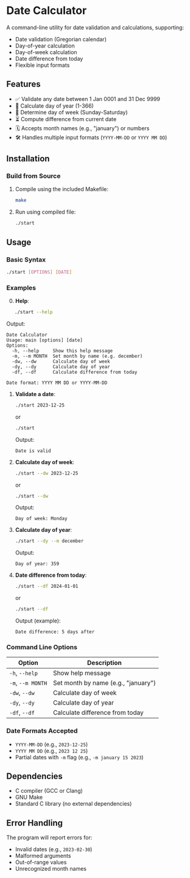 # Date Calculator

A command-line utility for date validation and calculations, supporting:

- Date validation (Gregorian calendar)
- Day-of-year calculation
- Day-of-week calculation
- Date difference from today
- Flexible input formats

## Features

- ✅ Validate any date between 1 Jan 0001 and 31 Dec 9999
- 📅 Calculate day of year (1-366)
- 📆 Determine day of week (Sunday-Saturday)
- ⏳ Compute difference from current date
- 🗓️ Accepts month names (e.g., "january") or numbers
- 🛠️ Handles multiple input formats (`YYYY-MM-DD` or `YYYY MM DD`)

## Installation

### Build from Source

1. Compile using the included Makefile:

   ```bash
   make
   ```

1. Run using compiled file:

   ```bash
   ./start
   ```

## Usage

### Basic Syntax

```bash
./start [OPTIONS] [DATE]
```

### Examples

0. **Help**:

```bash
   ./start --help
```

Output:

```
Date Calculator
Usage: main [options] [date]
Options:
  -h, --help     Show this help message
  -m, --m MONTH  Set month by name (e.g. december)
  -dw, --dw      Calculate day of week
  -dy, --dy      Calculate day of year
  -df, --df      Calculate difference from today

Date format: YYYY MM DD or YYYY-MM-DD
```

1. **Validate a date**:

   ```bash
   ./start 2023-12-25
   ```

   or

   ```bash
   ./start
   ```

   Output:

   ```
   Date is valid
   ```

2. **Calculate day of week**:

   ```bash
   ./start --dw 2023-12-25
   ```

   or

   ```bash
   ./start --dw
   ```

   Output:

   ```
   Day of week: Monday
   ```

3. **Calculate day of year**:

   ```bash
   ./start --dy --m december
   ```

   Output:

   ```
   Day of year: 359
   ```

4. **Date difference from today**:

   ```bash
   ./start --df 2024-01-01
   ```

   or

   ```bash
   ./start --df
   ```

   Output (example):

   ```
   Date difference: 5 days after
   ```

### Command Line Options

| Option            | Description                         |
| ----------------- | ----------------------------------- |
| `-h`, `--help`    | Show help message                   |
| `-m`, `--m MONTH` | Set month by name (e.g., "january") |
| `-dw`, `--dw`     | Calculate day of week               |
| `-dy`, `--dy`     | Calculate day of year               |
| `-df`, `--df`     | Calculate difference from today     |

### Date Formats Accepted

- `YYYY-MM-DD` (e.g., `2023-12-25`)
- `YYYY MM DD` (e.g., `2023 12 25`)
- Partial dates with `-m` flag (e.g., `-m january 15 2023`)

## Dependencies

- C compiler (GCC or Clang)
- GNU Make
- Standard C library (no external dependencies)

## Error Handling

The program will report errors for:

- Invalid dates (e.g., `2023-02-30`)
- Malformed arguments
- Out-of-range values
- Unrecognized month names
